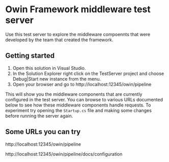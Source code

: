 ﻿# Owin Framework middleware test server

Use this test server to explore the middleware compoennts that were developed by the team that created the framework.

## Getting started

1. Open this solution in Visual Studio.
2. In the Solution Explorer right click on the TestServer project and choose Debug|Start new instance from the menu.
3. Open your browser and go to http://localhost:12345/owin/pipeline

This will show you the middleware components that are currently configured in the test server.
You can browse to various URLs documented below to see how these middleware components handle requests.
To experiment try opening the `Startup.cs` file and making some changes before running the server again.

## Some URLs you can try

http://localhost:12345/owin/pipeline

http://localhost:12345/owin/pipeline/docs/configuration
